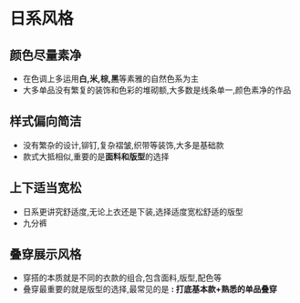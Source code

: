 # 日系风格

## 颜色尽量素净

- 在色调上多运用**白,米,棕,黑**等素雅的自然色系为主
- 大多单品没有繁复的装饰和色彩的堆砌额,大多数是线条单一,颜色素净的作品

## 样式偏向简洁

- 没有繁杂的设计,铆钉,复杂褶皱,织带等装饰,大多是基础款
- 款式大抵相似,重要的是**面料和版型**的选择

## 上下适当宽松

- 日系更讲究舒适度,无论上衣还是下装,选择适度宽松舒适的版型
- 九分裤

## 叠穿展示风格

- 穿搭的本质就是不同的衣款的组合,包含面料,版型,配色等
- 叠穿最重要的就是版型的选择,最常见的是 **: 打底基本款+熟悉的单品叠穿**

